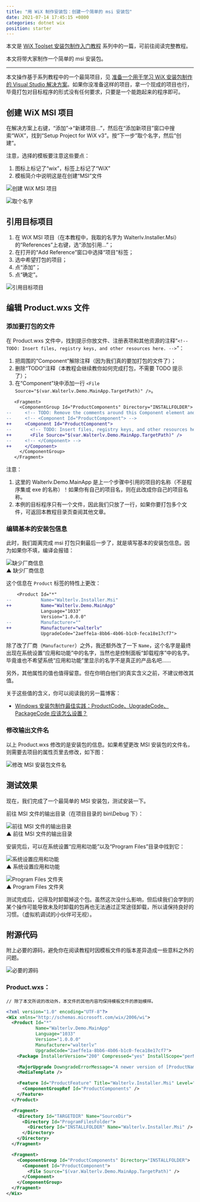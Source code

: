 ```yaml
---
title: "用 WiX 制作安装包：创建一个简单的 msi 安装包"
date: 2021-07-14 17:45:15 +0800
categories: dotnet wix
position: starter
---
```


本文是 [WiX Toolset 安装包制作入门教程](/post/getting-started-with-wix-toolset) 系列中的一篇，可前往阅读完整教程。

本文将带大家制作一个简单的 msi 安装包。

---

本文操作基于系列教程中的一个最简项目，见 [准备一个用于学习 WiX 安装包制作的 Visual Studio 解决方案](/post/getting-started-with-wix-toolset-create-a-new-learning-vs-solution.md)。如果你没准备这样的项目，拿一个现成的项目也行，毕竟打包对目标程序的形式没有任何要求，只要是一个能跑起来的程序即可。

<div id="toc"></div>

## 创建 WiX MSI 项目

在解决方案上右键，“添加”->“新建项目...”，然后在“添加新项目”窗口中搜索“WiX”，找到“Setup Project for WiX v3”。按“下一步”取个名字，然后“创建”。

注意，选择的模板要注意这些要点：

1. 图标上标记了“wix”，标签上标记了“WiX”
2. 模板简介中说明这是在创建“MSI”文件

![创建 WiX MSI 项目](/static/posts/2021-07-14-15-28-01.png)

![取个名字](/static/posts/2021-07-14-15-34-44.png)

## 引用目标项目

1. 在 WiX MSI 项目（在本教程中，我取的名字为 Walterlv.Installer.Msi）的“References”上右键，选“添加引用...”；
2. 在打开的“Add Reference”窗口中选择“项目”标签；
3. 选中希望打包的项目；
4. 点“添加”；
5. 点“确定”。

![引用目标项目](/static/posts/2021-07-14-15-41-41.png)

## 编辑 Product.wxs 文件

### 添加要打包的文件

在 Product.wxs 文件中，找到提示你放文件、注册表项和其他资源的注释“`<!-- TODO: Insert files, registry keys, and other resources here. -->`”：

1. 把周围的“Component”解除注释（因为我们真的要加打包的文件了）；
2. 删除“TODO”注释（本教程会继续教你如何完成打包，不需要 TODO 提示了）；
3. 在“Component”块中添加一行 `<File Source="$(var.Walterlv.Demo.MainApp.TargetPath)" />`。

```diff
   <Fragment>
     <ComponentGroup Id="ProductComponents" Directory="INSTALLFOLDER">
--     <!-- TODO: Remove the comments around this Component element and the ComponentRef below in order to add resources to this installer. -->
--     <!-- <Component Id="ProductComponent"> -->
++     <Component Id="ProductComponent">
--       <!-- TODO: Insert files, registry keys, and other resources here. -->
++       <File Source="$(var.Walterlv.Demo.MainApp.TargetPath)" />
--     <!-- </Component> -->
++     </Component>
     </ComponentGroup>
   </Fragment>
```

注意：

1. 这里的 Walterlv.Demo.MainApp 是上一个步骤中引用的项目的名称（不是程序集或 exe 的名称）！如果你有自己的项目名，则在此改成你自己的项目名称。
2. 本例的目标程序只有一个文件，因此我们只放了一行，如果你要打包多个文件，可返回本教程目录页查阅其他文章。

### 编辑基本的安装包信息

此时，我们距离完成 msi 打包只剩最后一步了，就是填写基本的安装包信息。因为如果你不填，编译会报错：

![缺少厂商信息](/static/posts/2021-07-14-16-05-32.png)  
▲ 缺少厂商信息

这个信息在 `Product` 标签的特性上更改：

```diff
    <Product Id="*"
--           Name="Walterlv.Installer.Msi"
++           Name="Walterlv.Demo.MainApp"
             Language="1033"
             Version="1.0.0.0"
--           Manufacturer=""
++           Manufacturer="walterlv"
             UpgradeCode="2aeffe1a-8bb6-4b06-b1c0-feca18e17cf7">
```

除了改了厂商（`Manufacturer`）之外，我还额外改了一下 `Name`，这个名字是最终出现在系统设置“应用和功能”中的名字，当然也是控制面板“卸载程序”中的名字。毕竟谁也不希望系统“应用和功能”里显示的名字不是真正的产品名吧……

另外，其他属性的值也值得留意。但在你明白他们的真实含义之前，不建议修改其值。

关于这些值的含义，你可以阅读我的另一篇博客：

- [Windows 安装包制作最佳实践：ProductCode、UpgradeCode、PackageCode 应该怎么设置？](/post/windows-installer-using-wix-best-practice-product-id-and-upgrade-code)

### 修改输出文件名

以上 Product.wxs 修改的是安装包的信息。如果希望更改 MSI 安装包的文件名，则需要去项目的属性页里去修改，如下图：

![修改 MSI 安装包文件名](/static/posts/2021-07-14-16-21-35.png)

## 测试效果

现在，我们完成了一个最简单的 MSI 安装包，测试安装一下。

前往 MSI 文件的输出目录（在项目目录的 bin\Debug 下）：

![前往 MSI 文件的输出目录](/static/posts/2021-07-14-16-24-31.png)  
▲ 前往 MSI 文件的输出目录

安装完后，可以在系统设置“应用和功能”以及“Program Files”目录中找到它：

![系统设置应用和功能](/static/posts/2021-07-14-16-24-10.png)  
▲ 系统设置应用和功能

![Program Files 文件夹](/static/posts/2021-07-14-16-39-38.png)  
▲ Program Files 文件夹

测试完成后，记得及时卸载掉这个包。虽然这次没什么影响，但后续我们会学到的某个操作可能导致未及时卸载的包再也无法通过正常途径卸载，所以请保持良好的习惯。（虚拟机调试的小伙伴可无视）。

## 附源代码

附上必要的源码，避免你在阅读教程时因模板文件的版本差异造成一些意料之外的问题。

![必要的源码](/static/posts/2021-07-14-17-43-34.png)

### Product.wxs：

`// 除了本文所说的改动外，本文件的其他内容均保持模板文件的原始模样。`

```xml
<?xml version="1.0" encoding="UTF-8"?>
<Wix xmlns="http://schemas.microsoft.com/wix/2006/wi">
  <Product Id="*"
           Name="Walterlv.Demo.MainApp"
           Language="1033"
           Version="1.0.0.0"
           Manufacturer="walterlv"
           UpgradeCode="2aeffe1a-8bb6-4b06-b1c0-feca18e17cf7">
    <Package InstallerVersion="200" Compressed="yes" InstallScope="perMachine" />

    <MajorUpgrade DowngradeErrorMessage="A newer version of [ProductName] is already installed." />
    <MediaTemplate />

    <Feature Id="ProductFeature" Title="Walterlv.Installer.Msi" Level="1">
      <ComponentGroupRef Id="ProductComponents" />
    </Feature>
  </Product>

  <Fragment>
    <Directory Id="TARGETDIR" Name="SourceDir">
      <Directory Id="ProgramFilesFolder">
        <Directory Id="INSTALLFOLDER" Name="Walterlv.Installer.Msi" />
      </Directory>
    </Directory>
  </Fragment>

  <Fragment>
    <ComponentGroup Id="ProductComponents" Directory="INSTALLFOLDER">
      <Component Id="ProductComponent">
        <File Source="$(var.Walterlv.Demo.MainApp.TargetPath)" />
      </Component>
    </ComponentGroup>
  </Fragment>
</Wix>
```
